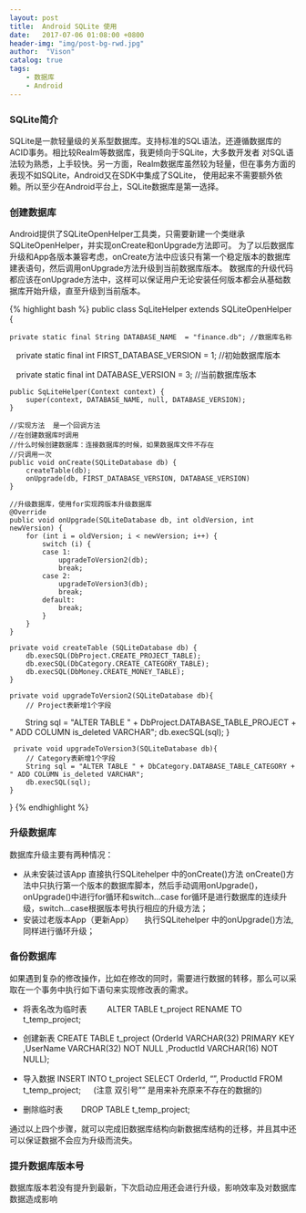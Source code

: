 ```yaml
---
layout: post
title:  Android SQLite 使用
date:   2017-07-06 01:08:00 +0800
header-img: "img/post-bg-rwd.jpg"
author:  "Vison"
catalog: true
tags:
    - 数据库
    - Android
---
```


### SQLite简介
SQLite是一款轻量级的关系型数据库。支持标准的SQL语法，还遵循数据库的ACID事务。相比较Realm等数据库，我更倾向于SQLite，大多数开发者
对SQL语法较为熟悉，上手较快。另一方面，Realm数据库虽然较为轻量，但在事务方面的表现不如SQLite，Android又在SDK中集成了SQLite，
使用起来不需要额外依赖。所以至少在Android平台上，SQLite数据库是第一选择。

### 创建数据库
Android提供了SQLiteOpenHelper工具类，只需要新建一个类继承SQLiteOpenHelper，并实现onCreate和onUpgrade方法即可。
为了以后数据库升级和App各版本兼容考虑，onCreate方法中应该只有第一个稳定版本的数据库建表语句，然后调用onUpgrade方法升级到当前数据库版本。
数据库的升级代码都应该在onUpgrade方法中，这样可以保证用户无论安装任何版本都会从基础数据库开始升级，直至升级到当前版本。

{% highlight bash %}
public class SqLiteHelper extends SQLiteOpenHelper {


    private static final String DATABASE_NAME  = "finance.db"; //数据库名称

    private static final int FIRST_DATABASE_VERSION  = 1; //初始数据库版本
    
    private static final int DATABASE_VERSION  = 3; //当前数据库版本

    public SqLiteHelper(Context context) {
        super(context, DATABASE_NAME, null, DATABASE_VERSION);
    }

    //实现方法  是一个回调方法
    //在创建数据库时调用
    //什么时候创建数据库：连接数据库的时候，如果数据库文件不存在
    //只调用一次
    public void onCreate(SQLiteDatabase db) {
        createTable(db);
        onUpgrade(db, FIRST_DATABASE_VERSION, DATABASE_VERSION)
    }

    //升级数据库，使用for实现跨版本升级数据库
    @Override
    public void onUpgrade(SQLiteDatabase db, int oldVersion, int newVersion) {
        for (int i = oldVersion; i < newVersion; i++) {
            switch (i) {
            case 1:
                upgradeToVersion2(db);
                break;
            case 2:
                upgradeToVersion3(db);
                break;
            default:
                break;
            }
        }
    }

    private void createTable (SQLiteDatabase db) {
        db.execSQL(DbProject.CREATE_PROJECT_TABLE);
        db.execSQL(DbCategory.CREATE_CATEGORY_TABLE);
        db.execSQL(DbMoney.CREATE_MONEY_TABLE);
    }
    
    private void upgradeToVersion2(SQLiteDatabase db){
        // Project表新增1个字段
        String sql = "ALTER TABLE " + DbProject.DATABASE_TABLE_PROJECT + " ADD COLUMN is_deleted VARCHAR";
        db.execSQL(sql);
    }
    
     private void upgradeToVersion3(SQLiteDatabase db){
        // Category表新增1个字段
        String sql = "ALTER TABLE " + DbCategory.DATABASE_TABLE_CATEGORY + " ADD COLUMN is_deleted VARCHAR";
        db.execSQL(sql);
    }

}
{% endhighlight %}

### 升级数据库
  数据库升级主要有两种情况：
   * 从未安装过该App
     直接执行SQLitehelper 中的onCreate()方法
     onCreate()方法中只执行第一个版本的数据库脚本，然后手动调用onUpgrade()，onUpgrade()中进行for循环和switch...case
     for循环是进行数据库的连续升级，switch...case根据版本号执行相应的升级方法；
   * 安装过老版本App（更新App）
     执行SQLitehelper 中的onUpgrade()方法, 同样进行循环升级；

### 备份数据库
   如果遇到复杂的修改操作，比如在修改的同时，需要进行数据的转移，那么可以采取在一个事务中执行如下语句来实现修改表的需求。
   
   * 将表名改为临时表
         ALTER TABLE t_project RENAME TO t_temp_project;

   * 创建新表
        CREATE TABLE t_project (OrderId VARCHAR(32) PRIMARY KEY ,UserName VARCHAR(32) NOT NULL ,ProductId VARCHAR(16) NOT NULL);
　　
   * 导入数据
        INSERT INTO t_project SELECT OrderId, “”, ProductId FROM t_temp_project;
　       (注意 双引号”” 是用来补充原来不存在的数据的)
　　
   * 删除临时表　　
        DROP TABLE t_temp_project;
        
通过以上四个步骤，就可以完成旧数据库结构向新数据库结构的迁移，并且其中还可以保证数据不会应为升级而流失。
  
### 提升数据库版本号
  数据库版本若没有提升到最新，下次启动应用还会进行升级，影响效率及对数据库数据造成影响
